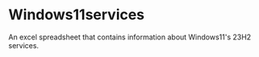 # Windows11services
An excel spreadsheet that contains information about Windows11's 23H2 services. 
